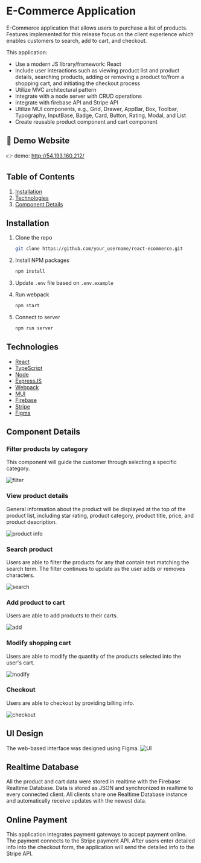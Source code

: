 # E-Commerce Application

E-Commerce application that allows users to purchase a list of products. Features implemented for this release focus on the client experience which enables customers to search, add to cart, and checkout. 

This application:
* Use a modern JS library/framework: React
* Include user interactions such as viewing product list and product details, searching products, adding or removing a product to/from a shopping cart, and initiating the checkout process  
* Utilize MVC architectural pattern
* Integrate with a node server with CRUD operations
* Integrate with firebase API and Stripe API
* Utilize MUI components, e.g., Grid, Drawer, AppBar, Box, Toolbar, Typography, InputBase, Badge, Card, Button, Rating, Modal, and List
* Create reusable product component and cart component 

## :eyes: Demo Website

👉  demo: http://54.193.160.212/

## Table of Contents

1. [Installation](#installation)
2. [Technologies](#technologies)
3. [Component Details](#component-details)

## Installation

1. Clone the repo

   ```sh
   git clone https://github.com/your_username/react-ecommerce.git
   ```
2. Install NPM packages

   ```sh
   npm install
   ```
3. Update `.env` file based on `.env.example`
4. Run webpack

   ```sh
   npm start
   ```
5. Connect to server

   ```sh
   npm run server

## Technologies

* [React](https://reactjs.org/)
* [TypeScript](https://www.typescriptlang.org)
* [Node](https://nodejs.dev/)
* [ExpressJS](https://expressjs.com/)
* [Webpack](https://webpack.js.org/)
* [MUI](https://mui.com/)
* [Firebase](https://firebase.google.com/)
* [Stripe](https://stripe.com)
* [Figma](https://www.figma.com)

## Component Details

### Filter products by category

This component will guide the customer through selecting a specific category. 

![filter](https://user-images.githubusercontent.com/91348196/158701389-261c0f6f-95d6-4303-b450-5e9a99fd5c91.gif)

### View product details

General information about the product will be displayed at the top of the product list, including star rating, product category, product title, price, and product description. 

![product info](https://user-images.githubusercontent.com/91348196/158701321-a7c26b1a-23aa-49b1-bc4a-7625a8f3a834.gif)

### Search product

Users are able to filter the products for any that contain text matching the search term. The filter continues to update as the user adds or removes characters.

![search](https://user-images.githubusercontent.com/91348196/158701426-bcf3b354-84b3-454c-a8b0-2007e4663293.gif)

### Add product to cart

Users are able to add products to their carts.

![add](https://user-images.githubusercontent.com/91348196/158701565-3d525d15-ecd7-4302-92cc-30f2a12c733e.gif)

### Modify shopping cart

Users are able to modify the quantity of the products selected into the user's cart.

![modify](https://user-images.githubusercontent.com/91348196/158701371-95b61dae-0220-4bd8-b74a-4d4a7200a20b.gif)

### Checkout

Users are able to checkout by providing billing info. 

![checkout](https://user-images.githubusercontent.com/91348196/158728338-b99eff01-5386-4f45-b115-67ae1368d916.gif)

## UI Design

The web-based interface was designed using Figma. 
![UI](https://user-images.githubusercontent.com/91348196/159056986-29984f5c-3b94-47e5-870f-4b8fe3eb6392.png)

## Realtime Database

All the product and cart data were stored in realtime with the Firebase Realtime Database. Data is stored as JSON and synchronized in realtime to every connected client. All clients share one Realtime Database instance and automatically receive updates with the newest data.

## Online Payment

This application integrates payment gateways to accept payment online. The payment connects to the Stripe payment API. After users enter detailed info into the checkout form, the application will send the detailed info to the Stripe API. 
